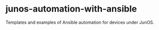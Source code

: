 # junos-automation-with-ansible
Templates and examples of Ansible automation for devices under JunOS.
